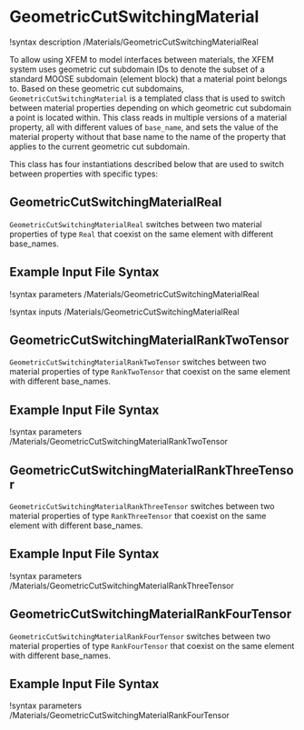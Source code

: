 # GeometricCutSwitchingMaterial

!syntax description /Materials/GeometricCutSwitchingMaterialReal

To allow using XFEM to model interfaces between materials, the XFEM system uses geometric cut subdomain IDs to denote the subset of a standard MOOSE subdomain (element block) that a material point belongs to. Based on these geometric cut subdomains, `GeometricCutSwitchingMaterial` is a templated class that is used to switch between material properties depending on which geometric cut subdomain a point is located within. This class reads in multiple versions of a material property, all with different values of `base_name`, and sets the value of the material property without that base name to the name of the property that applies to the current geometric cut subdomain.

This class has four instantiations described below that are used to switch between properties with specific types:

## GeometricCutSwitchingMaterialReal

`GeometricCutSwitchingMaterialReal` switches between two material properties of type `Real` that coexist on the same element with different base_names.

## Example Input File Syntax

!syntax parameters /Materials/GeometricCutSwitchingMaterialReal

!syntax inputs /Materials/GeometricCutSwitchingMaterialReal

## GeometricCutSwitchingMaterialRankTwoTensor

`GeometricCutSwitchingMaterialRankTwoTensor` switches between two material properties of type `RankTwoTensor` that coexist on the same element with different base_names.

## Example Input File Syntax

!syntax parameters /Materials/GeometricCutSwitchingMaterialRankTwoTensor

## GeometricCutSwitchingMaterialRankThreeTensor

`GeometricCutSwitchingMaterialRankThreeTensor` switches between two material properties of type `RankThreeTensor` that coexist on the same element with different base_names.

## Example Input File Syntax

!syntax parameters /Materials/GeometricCutSwitchingMaterialRankThreeTensor

## GeometricCutSwitchingMaterialRankFourTensor

`GeometricCutSwitchingMaterialRankFourTensor` switches between two material properties of type `RankFourTensor` that coexist on the same element with different base_names.

## Example Input File Syntax

!syntax parameters /Materials/GeometricCutSwitchingMaterialRankFourTensor
